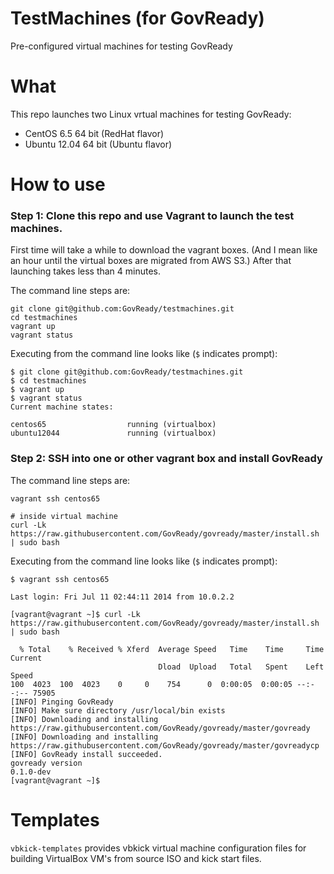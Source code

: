 TestMachines (for GovReady)
===========================

Pre-configured virtual machines for testing GovReady

# What
This repo launches two Linux vrtual machines for testing GovReady:
- CentOS 6.5 64 bit (RedHat flavor)
- Ubuntu 12.04 64 bit (Ubuntu flavor)


# How to use
### Step 1: Clone this repo and use Vagrant to launch the test machines.

First time will take a while to download the vagrant boxes. (And I mean like an hour until the virtual boxes are migrated from AWS S3.) After that launching takes less than 4 minutes.

The command line steps are:
```
git clone git@github.com:GovReady/testmachines.git
cd testmachines
vagrant up
vagrant status
```




Executing from the command line looks like (`$` indicates prompt): 

```
$ git clone git@github.com:GovReady/testmachines.git
$ cd testmachines
$ vagrant up
$ vagrant status
Current machine states:

centos65                  running (virtualbox)
ubuntu12044               running (virtualbox)
```

### Step 2: SSH into one or other vagrant box and install GovReady

The command line steps are:
```
vagrant ssh centos65

# inside virtual machine
curl -Lk https://raw.githubusercontent.com/GovReady/govready/master/install.sh | sudo bash
```


Executing from the command line looks like (`$` indicates prompt): 
```
$ vagrant ssh centos65

Last login: Fri Jul 11 02:44:11 2014 from 10.0.2.2

[vagrant@vagrant ~]$ curl -Lk https://raw.githubusercontent.com/GovReady/govready/master/install.sh | sudo bash

  % Total    % Received % Xferd  Average Speed   Time    Time     Time  Current
                                 Dload  Upload   Total   Spent    Left  Speed
100  4023  100  4023    0     0    754      0  0:00:05  0:00:05 --:--:-- 75905
[INFO] Pinging GovReady
[INFO] Make sure directory /usr/local/bin exists
[INFO] Downloading and installing https://raw.githubusercontent.com/GovReady/govready/master/govready
[INFO] Downloading and installing https://raw.githubusercontent.com/GovReady/govready/master/govreadycp
[INFO] GovReady install succeeded.
govready version
0.1.0-dev
[vagrant@vagrant ~]$
```

# Templates
`vbkick-templates` provides vbkick virtual machine configuration files for building VirtualBox VM's from source ISO and kick start files.